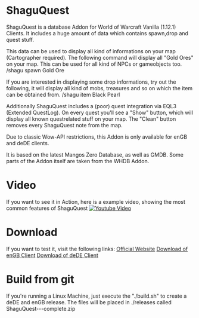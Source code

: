 # ShaguQuest
ShaguQuest is a database Addon for World of Warcraft Vanilla (1.12.1) Clients.
It includes a huge amount of data which contains spawn,drop and quest stuff.

This data can be used to display all kind of informations on your map (Cartographer required).
The following command will display all "Gold Ores" on your map.
This can be used for all kind of NPCs or gameobjects too.
    /shagu spawn Gold Ore

If you are interested in displaying some drop informations, try out the following,
it will display all kind of mobs, treasures and so on which the item can be obtained from.
    /shagu item Black Pearl

Additionally ShaguQuest includes a (poor) quest integration via EQL3 (Extended QuestLog).
On every quest you'll see a "Show" button, which will display all known questrelated stuff on your map.
The "Clean" button removes every ShaguQuest note from the map.

Due to classic Wow-API restrictions, this Addon is only available for enGB and deDE clients.

It is based on the latest Mangos Zero Database, as well as GMDB.
Some parts of the Addon itself are taken from the WHDB Addon.

# Video
If you want to see it in Action, here is a example video, showing the most common features of ShaguQuest
[![Youtube Video](http://img.youtube.com/vi/h_U3vbYcRpE/0.jpg)](https://www.youtube.com/watch?v=h_U3vbYcRpE)

# Download
If you want to test it, visit the following links:
[Official Website](http://shaguquest.ericmauser.de/)
[Download of enGB Client](http://shaguquest.ericmauser.de/files/ShaguQuest-4.1-enGB-complete.zip)
[Download of deDE Client](http://shaguquest.ericmauser.de/files/ShaguQuest-4.1-deDE-complete.zip)

# Build from git
If you're running a Linux Machine, just execute the "./build.sh" to create a deDE and enGB release.
The files will be placed in ./releases called ShaguQuest-<version>-<locale>-complete.zip
